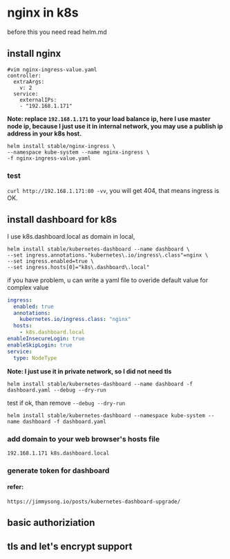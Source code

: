 # nginx in k8s

before this you need read helm.md

## install nginx

```shell
#vim nginx-ingress-value.yaml
controller:
  extraArgs:
    v: 2
  service:
    externalIPs:
    - "192.168.1.171"
```

**Note: replace `192.168.1.171` to your load balance ip, here I use master node ip, because I just use it in internal network, you may use a publish ip address in your k8s host.**

```shell
helm install stable/nginx-ingress \
--namespace kube-system --name nginx-ingress \
-f nginx-ingress-value.yaml
```

### test

`curl http://192.168.1.171:80 -vv`, you will get 404, that means ingress is OK.

## install dashboard for k8s

I use k8s.dashboard.local as domain in local,

```shell
helm install stable/kubernetes-dashboard --name dashboard \
--set ingress.annotations."kubernetes\.io/ingress\.class"=nginx \
--set ingress.enabled=true \
--set ingress.hosts[0]="k8s\.dashboard\.local" 
```

if you have problem, u can write a yaml file to overide default value for complex value

```yaml
ingress:
  enabled: true
  annotations:
    kubernetes.io/ingress.class: "nginx"
  hosts:
    - k8s.dashboard.local
enableInsecureLogin: true
enableSkipLogin: true
service:
  type: NodeType
```
**Note: I just use it in private network, so I did not need tls**



```shell
helm install stable/kubernetes-dashboard --name dashboard -f dashboard.yaml --debug --dry-run
```

test if ok, than remove `--debug --dry-run`

```shell
helm install stable/kubernetes-dashboard --namespace kube-system --name dashboard -f dashboard.yaml 
```


### add domain to your web browser's hosts file

`192.168.1.171 k8s.dashboard.local`

### generate token for dashboard

#### refer:

`https://jimmysong.io/posts/kubernetes-dashboard-upgrade/`



## basic authoriziation

## tls and let's encrypt support

